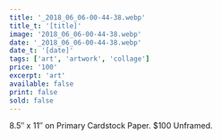 ```yaml
---
title: '_2018_06_06-00-44-38.webp'
title_t: '[title]'
image: '2018_06_06-00-44-38.webp'
date: '_2018_06_06-00-44-38.webp'
date_t: '[date]'
tags: ['art', 'artwork', 'collage']
price: '100'
excerpt: 'art'
available: false
print: false
sold: false
---
```



8.5″ x 11″ on Primary Cardstock Paper.
$100 Unframed.
